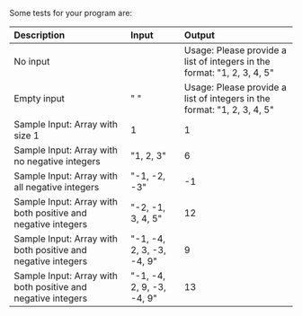 Some tests for your program are:

| Description                                                  | Input                     | Output                                                                                       |
| :----------------------------------------------------------- | :------------------------ | :------------------------------------------------------------------------------------------- |
| No input                                                     |                           | Usage: Please provide a list of integers in the format: "1, 2, 3, 4, 5" |
| Empty input                                                  | " "                       | Usage: Please provide a list of integers in the format: "1, 2, 3, 4, 5" |
| Sample Input: Array with size 1                              | 1                         | 1                                                                                            |
| Sample Input: Array with no negative integers                | "1, 2, 3"                 | 6                                                                                            |
| Sample Input: Array with all negative integers               | "-1, -2, -3"              | -1                                                                                           |
| Sample Input: Array with both positive and negative integers | "-2, -1, 3, 4, 5"         | 12                                                                                           |
| Sample Input: Array with both positive and negative integers | "-1, -4, 2, 3, -3, -4, 9" | 9                                                                                            |
| Sample Input: Array with both positive and negative integers | "-1, -4, 2, 9, -3, -4, 9" | 13                                                                                           |
